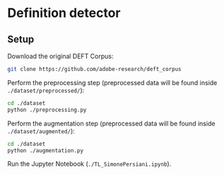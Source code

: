 # Definition detector

## Setup

Download the original DEFT Corpus:

```bash
git clone https://github.com/adobe-research/deft_corpus
```

Perform the preprocessing step (preprocessed data will be found inside `./dataset/preprocessed/`):

```bash
cd ./dataset
python ./preprocessing.py
```

Perform the augmentation step (preprocessed data will be found inside `./dataset/augmented/`):

```bash
cd ./dataset
python ./augmentation.py
```

Run the Jupyter Notebook (`./TL_SimonePersiani.ipynb`).
